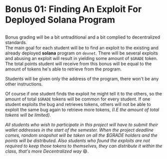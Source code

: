 # Bonus 01: Finding An Exploit For Deployed Solana Program

##

Bonus grading will be a bit untraditional and a bit complied to decentralized standards.\
The main goal for each student will be to find an exploit to the existing and already deployed **solana** program on `devnet`. There will be several exploits and abusing an exploit will result in yielding some amount of `$GRADE` token. The total points student will receive from this bonus will be equal to the amount of tokens he's able to retrieve from the program.

Students will be given only the address of the program, there won't be any other instructions.

Of course if one student finds the exploit he might tell it to the others, so the amount of total `$GRADE` tokens will be common for every student. If one student exploits the bug and retrieves tokens, others will not be able to exploit the same bug again to retrieve more tokens, _(I.E the amount of total tokens will be limited)._

_All students who wish to participate in this project will have to submit their wallet addresses in the start of the semester. When the project deadline comes, random snapshot will be taken on all the $GRADE holders and the points will be distributed. Also students who found the exploits are not required to keep those tokens to themselves, they can distribute it within the class, that's more Decentralized way_ :smile:.



